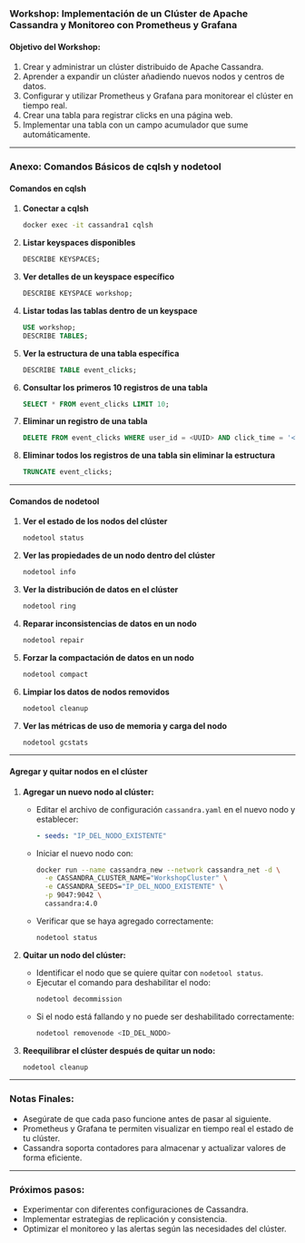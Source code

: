 ### Workshop: Implementación de un Clúster de Apache Cassandra y Monitoreo con Prometheus y Grafana

#### **Objetivo del Workshop:**
1. Crear y administrar un clúster distribuido de Apache Cassandra.
2. Aprender a expandir un clúster añadiendo nuevos nodos y centros de datos.
3. Configurar y utilizar Prometheus y Grafana para monitorear el clúster en tiempo real.
4. Crear una tabla para registrar clicks en una página web.
5. Implementar una tabla con un campo acumulador que sume automáticamente.

---

### **Anexo: Comandos Básicos de cqlsh y nodetool**

#### **Comandos en cqlsh**

1. **Conectar a cqlsh**
   ```bash
   docker exec -it cassandra1 cqlsh
   ```

2. **Listar keyspaces disponibles**
   ```sql
   DESCRIBE KEYSPACES;
   ```

3. **Ver detalles de un keyspace específico**
   ```sql
   DESCRIBE KEYSPACE workshop;
   ```

4. **Listar todas las tablas dentro de un keyspace**
   ```sql
   USE workshop;
   DESCRIBE TABLES;
   ```

5. **Ver la estructura de una tabla específica**
   ```sql
   DESCRIBE TABLE event_clicks;
   ```

6. **Consultar los primeros 10 registros de una tabla**
   ```sql
   SELECT * FROM event_clicks LIMIT 10;
   ```

7. **Eliminar un registro de una tabla**
   ```sql
   DELETE FROM event_clicks WHERE user_id = <UUID> AND click_time = '<TIMESTAMP>';
   ```

8. **Eliminar todos los registros de una tabla sin eliminar la estructura**
   ```sql
   TRUNCATE event_clicks;
   ```

---

#### **Comandos de nodetool**

1. **Ver el estado de los nodos del clúster**
   ```bash
   nodetool status
   ```

2. **Ver las propiedades de un nodo dentro del clúster**
   ```bash
   nodetool info
   ```

3. **Ver la distribución de datos en el clúster**
   ```bash
   nodetool ring
   ```

4. **Reparar inconsistencias de datos en un nodo**
   ```bash
   nodetool repair
   ```

5. **Forzar la compactación de datos en un nodo**
   ```bash
   nodetool compact
   ```

6. **Limpiar los datos de nodos removidos**
   ```bash
   nodetool cleanup
   ```

7. **Ver las métricas de uso de memoria y carga del nodo**
   ```bash
   nodetool gcstats
   ```

---

#### **Agregar y quitar nodos en el clúster**

1. **Agregar un nuevo nodo al clúster:**
   - Editar el archivo de configuración `cassandra.yaml` en el nuevo nodo y establecer:
     ```yaml
     - seeds: "IP_DEL_NODO_EXISTENTE"
     ```
   - Iniciar el nuevo nodo con:
     ```bash
     docker run --name cassandra_new --network cassandra_net -d \
       -e CASSANDRA_CLUSTER_NAME="WorkshopCluster" \
       -e CASSANDRA_SEEDS="IP_DEL_NODO_EXISTENTE" \
       -p 9047:9042 \
       cassandra:4.0
     ```
   - Verificar que se haya agregado correctamente:
     ```bash
     nodetool status
     ```

2. **Quitar un nodo del clúster:**
   - Identificar el nodo que se quiere quitar con `nodetool status`.
   - Ejecutar el comando para deshabilitar el nodo:
     ```bash
     nodetool decommission
     ```
   - Si el nodo está fallando y no puede ser deshabilitado correctamente:
     ```bash
     nodetool removenode <ID_DEL_NODO>
     ```

3. **Reequilibrar el clúster después de quitar un nodo:**
   ```bash
   nodetool cleanup
   ```

---

### **Notas Finales:**
- Asegúrate de que cada paso funcione antes de pasar al siguiente.
- Prometheus y Grafana te permiten visualizar en tiempo real el estado de tu clúster.
- Cassandra soporta contadores para almacenar y actualizar valores de forma eficiente.

---

### **Próximos pasos:**
- Experimentar con diferentes configuraciones de Cassandra.
- Implementar estrategias de replicación y consistencia.
- Optimizar el monitoreo y las alertas según las necesidades del clúster.

